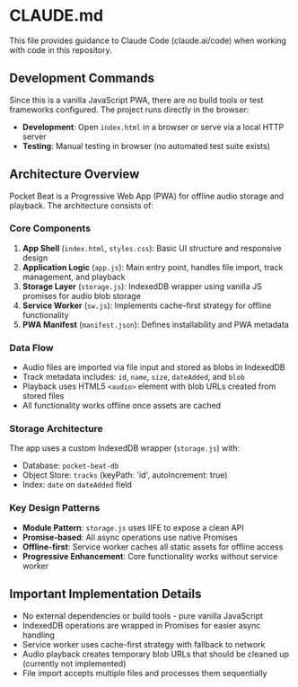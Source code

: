 # CLAUDE.md

This file provides guidance to Claude Code (claude.ai/code) when working with code in this repository.

## Development Commands

Since this is a vanilla JavaScript PWA, there are no build tools or test frameworks configured. The project runs directly in the browser:

- **Development**: Open `index.html` in a browser or serve via a local HTTP server
- **Testing**: Manual testing in browser (no automated test suite exists)

## Architecture Overview

Pocket Beat is a Progressive Web App (PWA) for offline audio storage and playback. The architecture consists of:

### Core Components

1. **App Shell** (`index.html`, `styles.css`): Basic UI structure and responsive design
2. **Application Logic** (`app.js`): Main entry point, handles file import, track management, and playback
3. **Storage Layer** (`storage.js`): IndexedDB wrapper using vanilla JS promises for audio blob storage
4. **Service Worker** (`sw.js`): Implements cache-first strategy for offline functionality
5. **PWA Manifest** (`manifest.json`): Defines installability and PWA metadata

### Data Flow

- Audio files are imported via file input and stored as blobs in IndexedDB
- Track metadata includes: `id`, `name`, `size`, `dateAdded`, and `blob`
- Playback uses HTML5 `<audio>` element with blob URLs created from stored files
- All functionality works offline once assets are cached

### Storage Architecture

The app uses a custom IndexedDB wrapper (`storage.js`) with:
- Database: `pocket-beat-db`
- Object Store: `tracks` (keyPath: 'id', autoIncrement: true)
- Index: `date` on `dateAdded` field

### Key Design Patterns

- **Module Pattern**: `storage.js` uses IIFE to expose a clean API
- **Promise-based**: All async operations use native Promises
- **Offline-first**: Service worker caches all static assets for offline access
- **Progressive Enhancement**: Core functionality works without service worker

## Important Implementation Details

- No external dependencies or build tools - pure vanilla JavaScript
- IndexedDB operations are wrapped in Promises for easier async handling
- Service worker uses cache-first strategy with fallback to network
- Audio playback creates temporary blob URLs that should be cleaned up (currently not implemented)
- File import accepts multiple files and processes them sequentially